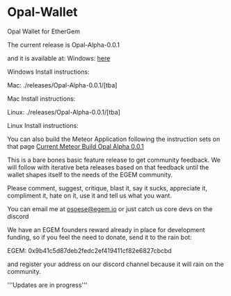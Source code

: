 # Opal-Wallet
Opal Wallet for EtherGem

The current release is Opal-Alpha-0.0.1

and it is available at:
Windows:
[here](/releases/Opal-Alpha-0.0.1/Opal-Alpha-0.0.1-win32-x64.rar)

Windows Install instructions:

Mac:
./releases/Opal-Alpha-0.0.1/[tba]

Mac Install instructions:

Linux:
./releases/Opal-Alpha-0.0.1/[tba]

Linux Install instructions:

You can also build the Meteor Application following the instruction sets on that page
[Current Meteor Build Opal Alpha 0.0.1](../../../Opal-Alpha-0.0.1)


This is a bare bones basic feature release to get community feedback. We will follow
with iterative beta releases based on that feedback until the wallet shapes itself
to the needs of the EGEM community.

Please comment, suggest, critique, blast it, say it sucks, appreciate it, compliment
it, hate on it, use it and tell us what you want.

You can email me at osoese@egem.io or just catch us core devs on the discord

We have an EGEM founders reward already in place for development funding, so if you
feel the need to donate, send it to the rain bot:

EGEM: 0x9b41c5d87deb2fedc2ef419411cf82e6827cbcbd

and register your address on our discord channel because it will rain on the
community.

'''Updates are in progress'''
